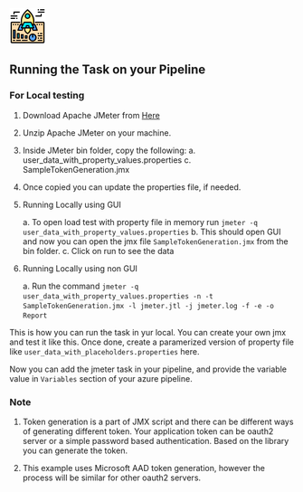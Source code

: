 ![../../project-screenshots/icon.png](../../project-screenshots/icon.png)

## Running the Task on your Pipeline

### For Local testing

1. Download Apache JMeter from [Here](https://dlcdn.apache.org//jmeter/binaries/apache-jmeter-5.5.tgz)

2. Unzip Apache JMeter on your machine.

3. Inside JMeter bin folder, copy the following:
    a. user_data_with_property_values.properties
    c. SampleTokenGeneration.jmx

4. Once copied you can update the properties file, if needed.

5. Running Locally using GUI

    a. To open load test with property file in memory run
        ```jmeter -q  user_data_with_property_values.properties```
    b. This should open GUI and now you can open the jmx file `SampleTokenGeneration.jmx` from the bin folder.
    c. Click on run to see the data

6. Running Locally using non GUI

    a. Run the command
        ```jmeter -q  user_data_with_property_values.properties -n -t  SampleTokenGeneration.jmx -l jmeter.jtl -j jmeter.log -f -e -o Report```


This is how you can run the task in yur local. You can create your own jmx and test it like this. Once done, create a paramerized version of property file like `user_data_with_placeholders.properties` here. 

Now you can add the jmeter task in your pipeline, and provide the variable value in `Variables` section of your azure pipeline.


### Note

1. Token generation is a part of JMX script and there can be different ways of generating different token. Your application token can be 
oauth2 server or a simple password based authentication. Based on the library you can generate the token.

2. This example uses Microsoft AAD token generation, however the process will be similar for other oauth2 servers.